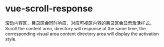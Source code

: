# vue-scroll-response
滚动内容区，目录区会同时响应，对应可视区内容的目录区会显示激活样式。Scroll the content area, directory will response at the same time, the corresponding visual area content directory area will display the activation style.
